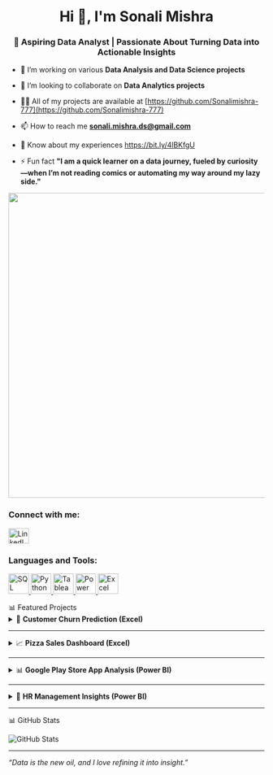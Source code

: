<h1 align="center">Hi 👋, I'm Sonali Mishra</h1>
<h3 align="center">🎯 Aspiring Data Analyst | Passionate About Turning Data into Actionable Insights</h3>


- 🔭 I’m working on various **Data Analysis and Data Science projects**

- 👯 I’m looking to collaborate on **Data Analytics projects**

- 👨‍💻 All of my projects are available at [https://github.com/Sonalimishra-777](https://github.com/Sonalimishra-777)

- 📫 How to reach me **sonali.mishra.ds@gmail.com**

- 📄 Know about my experiences https://bit.ly/4lBKfgU

- ⚡ Fun fact **"I am a quick learner on a data journey, fueled by curiosity—when I’m not reading comics or automating my way around my lazy side."**

<img src="https://miro.medium.com/v2/resize:fit:1078/1*hVmDd7kBxo2z2FmH8Auvlg.png" width="600" />


<h3 align="left">Connect with me:</h3>
<p align="left">
  <a href="https://www.linkedin.com/in/sonali-dharmraj-mishra" target="_blank">
    <img align="center" src="https://raw.githubusercontent.com/rahuldkjain/github-profile-readme-generator/master/src/images/icons/Social/linked-in-alt.svg" alt="LinkedIn" height="30" width="40" />
  </a>
</p>

</p>

<h3 align="left">Languages and Tools:</h3>
<p align="left">
  <!-- SQL Server (new icon) -->
  <a href="https://www.microsoft.com/en-us/sql-server" target="_blank" rel="noreferrer">
    <img src="https://img.icons8.com/external-flaticons-lineal-color-flat-icons/64/external-database-computer-programming-flaticons-lineal-color-flat-icons.png" alt="SQL Server" width="40" height="40"/>
  </a>
  
  <!-- Python (same icon) -->
  <a href="https://www.python.org" target="_blank" rel="noreferrer">
    <img src="https://img.icons8.com/color/48/000000/python.png" alt="Python" width="40" height="40"/>
  </a>

  <!-- Tableau (new icon) -->
  <a href="https://www.tableau.com" target="_blank" rel="noreferrer">
    <img src="https://img.icons8.com/color/48/000000/tableau-software.png" alt="Tableau" width="40" height="40"/>
  </a>

  <!-- Power BI (new icon) -->
  <a href="https://powerbi.microsoft.com" target="_blank" rel="noreferrer">
    <img src="https://img.icons8.com/color/48/000000/power-bi.png" alt="Power BI" width="40" height="40"/>
  </a>

  <!-- Excel (same icon) -->
  <a href="https://www.microsoft.com/en-us/microsoft-365/excel" target="_blank" rel="noreferrer">
    <img src="https://img.icons8.com/fluency/48/000000/microsoft-excel-2019.png" alt="Excel" width="40" height="40"/>
  </a>
</p>

</p>

</p>

</p>

</p>

</p>

</p>

</p>

</p>

</p>

</p>

</p>
📊 Featured Projects

<details>
<summary>🧠 <strong>Customer Churn Prediction (Excel)</strong></summary>

![Churn Excel Preview](https://github.com/Sonalimishra-777/Telecom_Customer_Churn_Data_Analysis_MS-Excel/blob/main/Customer_churn.png?raw=true)

**Tool Used:** MS Excel  
Analyzed telecom customer data to understand churn behavior using Pivot Tables, Charts, and Slicers.  
Included KPI summary, churn reasons, and trend analysis.

📌 **Goal:** Empower business stakeholders with clear visual insights into customer retention.

🔗 [View Project](https://github.com/Sonalimishra-777/Telecom_Customer_Churn_Data_Analysis_MS-Excel)

</details>

---

<details>
<summary>📈 <strong>Pizza Sales Dashboard (Excel)</strong></summary>

![Pizza Sales Excel Preview](https://github.com/Sonalimishra-777/Pizza_Sales_Analysis_Excel/blob/main/Pizza_Dashboard.png?raw=true)

**Tool Used:** MS Excel  
Built an interactive dashboard to analyze daily sales, top-performing pizzas, and order trends.

📌 **Highlight:** Slicers, charts, and clean UI for dynamic exploration.

🔗 [View Project](https://github.com/Sonalimishra-777/Pizza_Sales_Analysis_Excel)

</details>

---

<details>
<summary>📊 <strong>Google Play Store App Analysis (Power BI)</strong></summary>

<a href="https://bit.ly/3Rtj8H0" target="_blank">
 <img src="https://bit.ly/3Rtj8H0" alt="Google Play Store App Analysis" width="100%" />
</a>

**Tool Used:** Power BI  
Visualized KPIs like app ratings, installs, categories, and pricing across thousands of Play Store apps.

📌 **Outcome:** Identified trends and gaps to assist app developers and marketers.

🔗 [View Project](https://github.com/Sonalimishra-777/Google_Play_Store_Apps_Analysis_Power-BI)

</details>

---

<details>
<summary>👥 <strong>HR Management Insights (Power BI)</strong></summary>

<a href="https://bit.ly/4jdajND" target="_blank">
  <img src="https://bit.ly/4jdajND" alt="HR Power BI Dashboard" width="100%" />
</a>

**Tool Used:** Power BI  
Analyzed employee data including attrition, job satisfaction, salary trends, and department-wise metrics.

📌 **Insight:** Helped HR make data-driven decisions regarding employee retention and hiring.

🔗 [View Project](https://github.com/Sonalimishra-777/HR_Management_Insights_Power-BI)

</details>

---

📊 GitHub Stats

![GitHub Stats](https://github-readme-stats.vercel.app/api?username=Sonalimishra-777&show_icons=true&theme=radical&hide_border=true&include_all_commits=true&count_private=true)


---
*“Data is the new oil, and I love refining it into insight.”*




